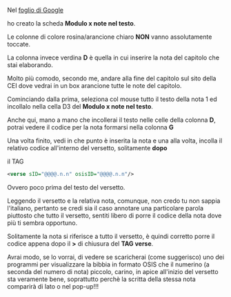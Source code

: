 Nel [foglio di Google](https://docs.google.com/spreadsheets/d/1Uge8LUyCOSvNaqvxR5Uss9EsBBgO8DgnApFgWN5Nt_8/edit?usp=sharing)

ho creato la scheda **Modulo x note nel testo**.

Le colonne di colore rosina/arancione chiaro **NON** vanno assolutamente toccate.

La colonna invece verdina **D** è quella in cui inserire la nota del capitolo che stai elaborando.

Molto più comodo, secondo me, andare alla fine del capitolo sul sito della CEI dove vedrai in un box arancione tutte le note del capitolo.

Cominciando dalla prima, seleziona col mouse tutto il testo della nota 1 ed incollalo nella cella D3 del **Modulo x note nel testo**.

Anche qui, mano a mano che incollerai il testo nelle celle della colonna **D**, potrai vedere il codice per la nota formarsi nella colonna **G**

Una volta finito, vedi in che punto è inserita la nota e una alla volta, incolla il relativo codice all'interno del versetto, solitamente **dopo**

il TAG

```xml
<verse sID="@@@@.n.n" osisID="@@@@.n.n"/>
```

Ovvero poco prima del testo del versetto.

Leggendo il versetto e la relativa nota, comunque, non credo tu non sappia l'italiano, pertanto se credi sia il caso annotare una particolare parola
piuttosto che tutto il versetto, sentiti libero di porre il codice della nota dove più ti sembra opportuno.

Solitamente la nota si riferisce a tutto il versetto, è quindi corretto porre il codice appena dopo il **>** di chiusura del **TAG verse**.

Avrai modo, se lo vorrai, di vedere se scaricherai (come suggerisco) uno dei programmi per visualizzare la bibbia in formato OSIS che il numerino
(a seconda del numero di nota) piccolo, carino, in apice all'inizio del versetto sta veramente bene, soprattutto perchè la scritta della stessa nota 
comparirà di lato o nel pop-up!!!
